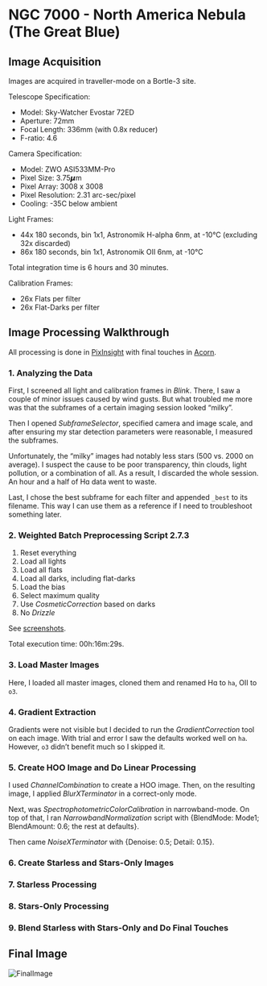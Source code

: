 # NGC 7000 - North America Nebula (The Great Blue)

## Image Acquisition 

Images are acquired in traveller-mode on a Bortle-3 site.

Telescope Specification:

- Model: Sky-Watcher Evostar 72ED
- Aperture: 72mm
- Focal Length: 336mm (with 0.8x reducer)
- F-ratio: 4.6

Camera Specification:

- Model: ZWO ASI533MM-Pro
- Pixel Size: 3.75𝞵m
- Pixel Array: 3008 x 3008
- Pixel Resolution: 2.31 arc-sec/pixel
- Cooling: -35C below ambient

Light Frames:

- 44x 180 seconds, bin 1x1, Astronomik H-alpha 6nm, at -10°C (excluding 32x discarded)
- 86x 180 seconds, bin 1x1, Astronomik OII 6nm, at -10°C

Total integration time is 6 hours and 30 minutes.

Calibration Frames:
- 26x Flats per filter
- 26x Flat-Darks per filter

## Image Processing Walkthrough

All processing is done in [PixInsight](https://pixinsight.com) with final touches in [Acorn](https://flyingmeat.com/acorn/).

### 1. Analyzing the Data

First, I screened all light and calibration frames in *Blink*. There, I saw a couple of minor issues caused by wind gusts. But what troubled me more was that the subframes of a certain imaging session looked “milky”.

Then I opened *SubframeSelector*, specified camera and image scale, and after ensuring my star detection parameters were reasonable, I measured the subframes.

Unfortunately, the “milky” images had notably less stars (500 vs. 2000 on average). I suspect the cause to be poor transparency, thin clouds, light pollution, or a combination of all. As a result, I discarded the whole session. An hour and a half of Hɑ data went to waste.

Last, I chose the best subframe for each filter and appended `_best` to its filename. This way I can use them as a reference if I need to troubleshoot something later.

### 2. Weighted Batch Preprocessing Script 2.7.3

1. Reset everything
2. Load all lights
3. Load all flats
4. Load all darks, including flat-darks
5. Load the bias
6. Select maximum quality
7. Use *CosmeticCorrection* based on darks
8. No *Drizzle*

See [screenshots](./media/wbpp/).

Total execution time: 00h:16m:29s.

### 3. Load Master Images

Here, I loaded all master images, cloned them and renamed Hɑ to `ha`, OII to `o3`.

### 4. Gradient Extraction

Gradients were not visible but I decided to run the *GradientCorrection* tool on each image. With trial and error I saw the defaults worked well on `ha`. However, `o3` didn’t benefit much so I skipped it.

### 5. Create HOO Image and Do Linear Processing

I used *ChannelCombination* to create a HOO image. Then, on the resulting image, I applied *BlurXTerminator* in a correct-only mode.

Next, was *SpectrophotometricColorCalibration* in narrowband-mode. On top of that, I ran *NarrowbandNormalization* script with {BlendMode: Mode1; BlendAmount: 0.6; the rest at defaults}.

Then came *NoiseXTerminator* with {Denoise: 0.5; Detail: 0.15}.

### 6. Create Starless and Stars-Only Images

### 7. Starless Processing

### 8. Stars-Only Processing

### 9. Blend Starless with Stars-Only and Do Final Touches

## Final Image

![FinalImage](./media/NGC-7000-hoo_v2.jpeg?raw=true)

